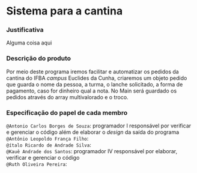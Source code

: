 # Sistema para a cantina

### Justificativa
Alguma coisa aqui

### Descrição do produto
Por meio deste programa iremos facilitar e automatizar os pedidos da cantina do IFBA _campus_ Euclides da Cunha, criaremos um objeto pedido que guarda o nome da pessoa, a turma, o lanche solicitado, a forma de pagamento, caso for dinheiro qual a nota.
No Main será guardado os pedidos através do array multivalorado e o troco.
### Especificação do papel de cada membro

`@Antonio Carlos Borges de Souza`: programador I responsável por verificar e gerenciar o código além de elaborar o _design_ da saída do programa</br>
`@Antônio Leopoldo França Filho`: </br>
`@ítalo Ricardo de Andrade Silva`: </br>
`@Kauê Andrade dos Santos`: programador IV responsável por elaborar, verificar e gerenciar o código</br>
`@Ruth Oliveira Pereira`: </br>
